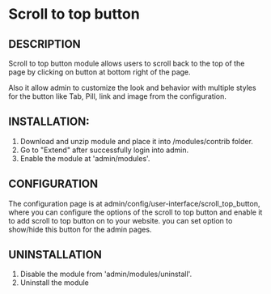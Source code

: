 Scroll to top button
====================
DESCRIPTION
-----------
  Scroll to top button module allows users to scroll back to the top of the 
  page by clicking on button at bottom right of the page.
  
  Also it allow admin to customize the look and behavior with multiple styles 
  for the button like Tab, Pill, link and image from the configuration.

INSTALLATION:
-------------
  1. Download and unzip module and place it into /modules/contrib folder.
  2. Go to "Extend" after successfully login into admin.
  3. Enable the module at 'admin/modules'.


CONFIGURATION
-------------
  The configuration page is at admin/config/user-interface/scroll_top_button,
  where you can configure the options of the scroll to top button
  and enable it to add scroll to top button on to your website.
  you can set option to show/hide this button for the admin pages.

UNINSTALLATION
--------------
  1. Disable the module from 'admin/modules/uninstall'.
  2. Uninstall the module
  
